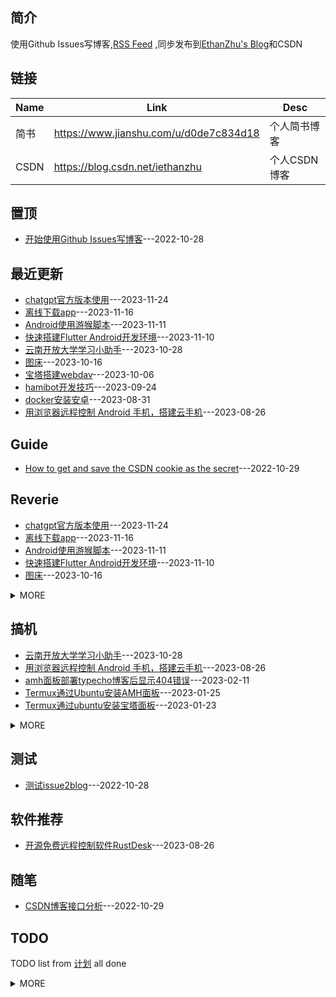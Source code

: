 ## 简介
使用Github Issues写博客,[RSS Feed](https://raw.githubusercontent.com/cloudswave/blog/master/feed.xml)
,同步发布到[EthanZhu's Blog](https://cloudswave.github.io)和CSDN
## 链接
| Name | Link | Desc |
| ---- | ---- | ---- |
| 简书 | https://www.jianshu.com/u/d0de7c834d18 | 个人简书博客 |
| CSDN | https://blog.csdn.net/iethanzhu | 个人CSDN博客 |

## 置顶
- [开始使用Github Issues写博客](https://github.com/cloudswave/blog/issues/4)---2022-10-28

## 最近更新
- [chatgpt官方版本使用](https://github.com/cloudswave/blog/issues/47)---2023-11-24
- [离线下载app](https://github.com/cloudswave/blog/issues/46)---2023-11-16
- [Android使用游猴脚本](https://github.com/cloudswave/blog/issues/45)---2023-11-11
- [快速搭建Flutter Android开发环境](https://github.com/cloudswave/blog/issues/43)---2023-11-10
- [云南开放大学学习小助手](https://github.com/cloudswave/blog/issues/42)---2023-10-28
- [图床](https://github.com/cloudswave/blog/issues/38)---2023-10-16
- [宝塔搭建webdav](https://github.com/cloudswave/blog/issues/37)---2023-10-06
- [hamibot开发技巧](https://github.com/cloudswave/blog/issues/36)---2023-09-24
- [docker安装安卓](https://github.com/cloudswave/blog/issues/35)---2023-08-31
- [用浏览器远程控制 Android 手机，搭建云手机](https://github.com/cloudswave/blog/issues/34)---2023-08-26

## Guide
- [How to get and save the CSDN cookie as the secret](https://github.com/cloudswave/blog/issues/6)---2022-10-29


## Reverie
- [chatgpt官方版本使用](https://github.com/cloudswave/blog/issues/47)---2023-11-24
- [离线下载app](https://github.com/cloudswave/blog/issues/46)---2023-11-16
- [Android使用游猴脚本](https://github.com/cloudswave/blog/issues/45)---2023-11-11
- [快速搭建Flutter Android开发环境](https://github.com/cloudswave/blog/issues/43)---2023-11-10
- [图床](https://github.com/cloudswave/blog/issues/38)---2023-10-16
<details><summary>MORE</summary>

- [宝塔搭建webdav](https://github.com/cloudswave/blog/issues/37)---2023-10-06
- [hamibot开发技巧](https://github.com/cloudswave/blog/issues/36)---2023-09-24
- [docker安装安卓](https://github.com/cloudswave/blog/issues/35)---2023-08-31
- [安卓脱壳破解系统](https://github.com/cloudswave/blog/issues/32)---2023-08-14
- [chatgpt以及同类型产品体验](https://github.com/cloudswave/blog/issues/31)---2023-05-20
- [试用new bing](https://github.com/cloudswave/blog/issues/30)---2023-03-11
- [alist编译记录](https://github.com/cloudswave/blog/issues/29)---2023-02-17
- [油猴脚本-goodreads](https://github.com/cloudswave/blog/issues/28)---2023-02-14
- [小米2sc搞机记录](https://github.com/cloudswave/blog/issues/27)---2023-02-13
- [github下载加速](https://github.com/cloudswave/blog/issues/26)---2023-02-12
- [M301H刷机包](https://github.com/cloudswave/blog/issues/24)---2023-02-08
- [通过nps对宝塔部署的网站进行内网穿透访问](https://github.com/cloudswave/blog/issues/23)---2023-01-28
- [Termux通过Atilo安装Ubuntu并部署宝塔或大圣面板后运行环境不正常的解决记录](https://github.com/cloudswave/blog/issues/22)---2023-01-27
- [termux nginx配置多网站示例](https://github.com/cloudswave/blog/issues/17)---2022-12-25
- [fiddler抓包edge要设置使用系统代理](https://github.com/cloudswave/blog/issues/16)---2022-12-15
- [docker kodexplorer](https://github.com/cloudswave/blog/issues/14)---2022-12-10
- [挂载alist webdav](https://github.com/cloudswave/blog/issues/10)---2022-12-04
- [Github issue update Api](https://github.com/cloudswave/blog/issues/8)---2022-10-30
- [便签](https://github.com/cloudswave/blog/issues/7)---2022-10-30
</details>


## 搞机
- [云南开放大学学习小助手](https://github.com/cloudswave/blog/issues/42)---2023-10-28
- [用浏览器远程控制 Android 手机，搭建云手机](https://github.com/cloudswave/blog/issues/34)---2023-08-26
- [amh面板部署typecho博客后显示404错误](https://github.com/cloudswave/blog/issues/25)---2023-02-11
- [Termux通过Ubuntu安装AMH面板](https://github.com/cloudswave/blog/issues/21)---2023-01-25
- [Termux通过ubuntu安装宝塔面板](https://github.com/cloudswave/blog/issues/20)---2023-01-23
<details><summary>MORE</summary>

- [安卓5下Termux通过ubuntu安装alist](https://github.com/cloudswave/blog/issues/19)---2023-01-23
- [联想乐檬k3刷安卓5.1教程](https://github.com/cloudswave/blog/issues/18)---2023-01-22
- [nginx和php-fpm以root用户运行](https://github.com/cloudswave/blog/issues/15)---2022-12-11
- [给rm增加回收站，安全的使用rm命令](https://github.com/cloudswave/blog/issues/13)---2022-12-10
- [docker版alist和aria2配合使用](https://github.com/cloudswave/blog/issues/12)---2022-12-09
- [finalshell配置备份同步](https://github.com/cloudswave/blog/issues/11)---2022-12-04
- [禁用win10自动更新](https://github.com/cloudswave/blog/issues/9)---2022-11-12
</details>


## 测试
- [测试issue2blog](https://github.com/cloudswave/blog/issues/1)---2022-10-28


## 软件推荐
- [开源免费远程控制软件RustDesk](https://github.com/cloudswave/blog/issues/33)---2023-08-26


## 随笔
- [CSDN博客接口分析](https://github.com/cloudswave/blog/issues/5)---2022-10-29

## TODO
TODO list from [计划](https://github.com/cloudswave/blog/issues/3) all done
<details><summary>MORE</summary>

- [x] Github Issues Blog to readme.md
- [x] GitHub Issue Blog to CSDN blog
</details>

